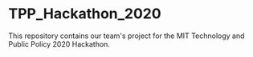 # TPP_Hackathon_2020
This repository contains our team's project for the MIT Technology and Public Policy 2020 Hackathon.
